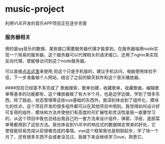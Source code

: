 # music-project
利用VUE开发的音乐APP项目正在逐步完善

### 服务器相关
用的是qq音乐的数据，某些接口需要服务器代理才能拿到，在服务器端用node实现一个简易的服务器，这个服务器可以代理相关的请求接口，还用了nginx来实现反向代理，使能够访问到这个node服务器。

可以直接[点击这里](http://106.12.198.147/music/)来使用,但这个只是手机版的，建议手机访问，电脑使用体验不佳，下一步准备做个人网站，结合了之前的聊天软件和这个音乐播放器。

####现在已经差不多完成了
歌曲搜索，歌单创建，收藏歌单，收藏歌曲，编辑歌单等基本的功能都有，这个播放器做了有大半个月，也是边学边做，学到了很多东西，除了路由，状态管理等这些vue基础的东西外，我深刻体会到了组件化，模块化的优点，这个项目开发的很多组件都可以在其他项目中用到。我觉得如何设计好可复用的组件，模块和方法并使他们有高度的可扩展性和灵活性是我一直要学习的，从这个项目中我也总结出我自己的一套方法来设计组件，弹窗，浮层，底部菜单等都用到了这些方法。我也体会到VUE中的响应式的数据绑定带来的好处，它使我能轻易完成以前很难完成的事情。vue这个框架我也是刚刚起步，学了快一个月了，还有很多东西不会或者没见过，我接下来会继续学习vue，熟悉它。
